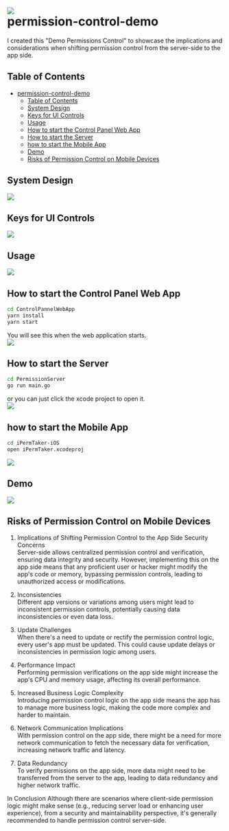 ![](./README/icon-256.png)  
permission-control-demo
================================================

I created this "Demo Permissions Control" to showcase the implications and considerations when shifting permission control from the server-side to the app side.  

## Table of Contents

- [permission-control-demo](#permission-control-demo)
  - [Table of Contents](#table-of-contents)
  - [System Design](#system-design)
  - [Keys for UI Controls](#keys-for-ui-controls)
  - [Usage](#usage)
  - [How to start the Control Panel Web App](#how-to-start-the-control-panel-web-app)
  - [How to start the Server](#how-to-start-the-server)
  - [how to start the Mobile App](#how-to-start-the-mobile-app)
  - [Demo](#demo)
  - [Risks of Permission Control on Mobile Devices](#risks-of-permission-control-on-mobile-devices)


## System Design 
![](./README/system_design.png)

## Keys for UI Controls 
![](./README/ui_controls.png)

## Usage
![](./README/usage.png)

## How to start the Control Panel Web App 
```bash
cd ControlPannelWebApp
yarn install
yarn start
``` 
You will see this when the web application starts.  
![](./README/control_panel_web_app.png)

## How to start the Server
```bash
cd PermissionServer
go run main.go
``` 
or you can just click the xcode project to open it.  
![](./README/xcdoe_project.png)


## how to start the Mobile App
```bash
cd iPermTaker-iOS
open iPermTaker.xcodeproj
```
![](./README/ios_app.png)


## Demo 
![](./README/demo.gif)


## Risks of Permission Control on Mobile Devices
1. Implications of Shifting Permission Control to the App Side
Security Concerns  
Server-side allows centralized permission control and verification, ensuring data integrity and security. However, implementing this on the app side means that any proficient user or hacker might modify the app's code or memory, bypassing permission controls, leading to unauthorized access or modifications.

2. Inconsistencies  
Different app versions or variations among users might lead to inconsistent permission controls, potentially causing data inconsistencies or even data loss.

3. Update Challenges  
When there's a need to update or rectify the permission control logic, every user's app must be updated. This could cause update delays or inconsistencies in permission logic among users.

4. Performance Impact  
Performing permission verifications on the app side might increase the app's CPU and memory usage, affecting its overall performance.

5. Increased Business Logic Complexity  
Introducing permission control logic on the app side means the app has to manage more business logic, making the code more complex and harder to maintain.

6. Network Communication Implications  
With permission control on the app side, there might be a need for more network communication to fetch the necessary data for verification, increasing network traffic and latency.

7. Data Redundancy  
To verify permissions on the app side, more data might need to be transferred from the server to the app, leading to data redundancy and higher network traffic.

In Conclusion
Although there are scenarios where client-side permission logic might make sense (e.g., reducing server load or enhancing user experience), from a security and maintainability perspective, it's generally recommended to handle permission control server-side.
